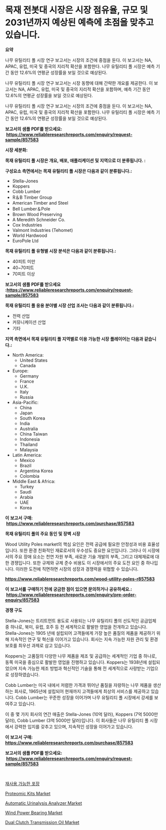 <p><h1>목재 전봇대 시장은 시장 점유율, 규모 및 2031년까지 예상된 예측에 초점을 맞추고 있습니다.</h1></p><p><strong>요약</strong></p>
<p><p>나무 유틸리티 폴 시장 연구 보고서는 시장의 조건에 중점을 둔다. 이 보고서는 NA, APAC, 유럽, 미국 및 중국의 지리적 확산을 포함한다. 나무 유틸리티 폴 시장은 예측 기간 동안 12.6%의 연평균 성장률을 보일 것으로 예상된다.</p><p>나무 유틸리티 폴 시장 연구 보고서는 시장 동향에 대해 간략한 개요를 제공한다. 이 보고서는 NA, APAC, 유럽, 미국 및 중국의 지리적 확산을 포함하며, 예측 기간 동안 12.6%의 연평균 성장률을 보일 것으로 예상된다.</p><p>나무 유틸리티 폴 시장 연구 보고서는 시장의 조건에 중점을 둔다. 이 보고서는 NA, APAC, 유럽, 미국 및 중국의 지리적 확산을 포함한다. 나무 유틸리티 폴 시장은 예측 기간 동안 12.6%의 연평균 성장률을 보일 것으로 예상된다.</p></p>
<p><strong>보고서의 샘플 PDF를 받으세요: &nbsp;<a href="https://www.reliableresearchreports.com/enquiry/request-sample/857583">https://www.reliableresearchreports.com/enquiry/request-sample/857583</a></strong></p>
<p><strong>시장 세분화:</strong></p>
<p><strong> 목재 유틸리티 폴 시장은 개요, 배포, 애플리케이션 및 지역으로 더 분류됩니다. :</strong></p>
<p><strong>구성요소 측면에서는 목재 유틸리티 폴 시장은 다음과 같이 분류됩니다.:</strong></p>
<p><ul><li>Stella-Jones</li><li>Koppers</li><li>Cobb Lumber</li><li>R＆B Timber Group</li><li>American Timber and Steel</li><li>Bell Lumber＆Pole</li><li>Brown Wood Preserving</li><li>A Meredith Schneider Co.</li><li>Cox Industries</li><li>Valmont Industries (Tehomet)</li><li>World Hardwood</li><li>EuroPole Ltd</li></ul></p>
<p><strong> 목재 유틸리티 폴 유형별 시장 분석은 다음과 같이 분류됩니다.:</strong></p>
<p><ul><li>40피트 미만</li><li>40~70피트</li><li>70피트 이상</li></ul></p>
<p><strong>보고서의 샘플 PDF를 받으세요 :<a href="https://www.reliableresearchreports.com/enquiry/request-sample/857583">https://www.reliableresearchreports.com/enquiry/request-sample/857583</a></strong></p>
<p><strong> 목재 유틸리티 폴 응용 분야별 시장 산업 조사는 다음과 같이 분류됩니다.:</strong></p>
<p><ul><li>전력 산업</li><li>커뮤니케이션 산업</li><li>기타</li></ul></p>
<p><strong>지역 측면에서 목재 유틸리티 폴 지역별로 이용 가능한 시장 플레이어는 다음과 같습니다.:</strong></p>
<p><ul>
    <li>
        North America:
        <ul>
            <li>United States</li>
            <li>Canada</li>
        </ul>
    </li>
    <li>
        Europe:
        <ul>
            <li>Germany</li>
            <li>France</li>
            <li>U.K.</li>
            <li>Italy</li>
            <li>Russia</li>
        </ul>
    </li>
    <li>
        Asia-Pacific:
        <ul>
            <li>China</li>
            <li>Japan</li>
            <li>South Korea</li>
            <li>India</li>
            <li>Australia</li>
            <li>China Taiwan</li>
            <li>Indonesia</li>
            <li>Thailand</li>
            <li>Malaysia</li>
        </ul>
    </li>
    <li>
        Latin America:
        <ul>
            <li>Mexico</li>
            <li>Brazil</li>
            <li>Argentina Korea</li>
            <li>Colombia</li>
        </ul>
    </li>
    <li>
        Middle East & Africa:
        <ul>
            <li>Turkey</li>
            <li>Saudi</li>
            <li>Arabia</li>
            <li>UAE</li>
            <li>Korea</li>
        </ul>
    </li>
    </ul></p>
<p><strong>이 보고서 구매: &nbsp;<a href="https://www.reliableresearchreports.com/purchase/857583">https://www.reliableresearchreports.com/purchase/857583</a></strong></p>
<p><strong>목재 유틸리티 폴의 주요 동인 및 장벽 시장</strong></p>
<p><p>Wood Utility Poles market의 핵심 요인은 전력 공급에 필요한 안정성과 비용 효율성입니다. 또한 환경 친화적인 재료로서의 우수성도 중요한 요인입니다. 그러나 이 시장에서의 주요 장애 요소는 천연 자원 부족, 새로운 기술 개발의 부족, 그리고 대체재료에 대한 경쟁입니다. 또한 규제와 규제 준수 비용도 이 시장에서의 주요 도전 요인 중 하나입니다. 이러한 도전에 직면하면 시장의 성장과 경쟁력을 위협할 수 있습니다.</p></p>
<p><strong><a href="https://www.reliableresearchreports.com/wood-utility-poles-r857583">https://www.reliableresearchreports.com/wood-utility-poles-r857583</a></strong></p>
<p><strong>이 보고서를 구매하기 전에 궁금한 점이 있으면 문의하거나 공유하세요.: &nbsp;<a href="https://www.reliableresearchreports.com/enquiry/pre-order-enquiry/857583">https://www.reliableresearchreports.com/enquiry/pre-order-enquiry/857583</a></strong></p>
<p><strong>경쟁 구도</strong></p>
<p><p>Stella-Jones는 트리트먼트 용도로 사용되는 나무 유틸리티 폴의 선도적인 공급업체 중 하나로, 북미, 유럽, 호주 등 전 세계적으로 활발한 영업을 전개하고 있습니다. Stella-Jones는 1905 년에 설립되어 고객들에게 가장 높은 품질의 제품을 제공하기 위해 지속적인 연구 및 혁신을 이어가고 있습니다. 회사는 지속 가능한 자원 관리 및 환경 보호를 최우선 과제로 삼고 있습니다.</p><p>Koppers는 고품질의 다양한 나무 제품을 제조 및 공급하는 세계적인 기업 중 하나로, 동쪽 미국을 중심으로 활발한 영업을 진행하고 있습니다. Koppers는 1938년에 설립되었으며 지속 가능한 제조 방법과 혁신적인 기술을 통해 전 세계적으로 사랑받는 기업으로 성장하였습니다. </p><p>Cobb Lumber는 미국 내에서 저렴한 가격과 뛰어난 품질을 자랑하는 나무 제품을 생산하는 회사로, 1965년에 설립되어 현재까지 고객들에게 최상의 서비스를 제공하고 있습니다. Cobb Lumber는 꾸준한 성장을 이어가며 나무 유틸리티 폴 시장에서 강세를 보여주고 있습니다.</p><p>이 중 몇 가지 회사의 연간 매출은 Stella-Jones (10억 달러), Koppers (7억 5000만 달러), Cobb Lumber (3억 5000만 달러)입니다. 이 회사들은 나무 유틸리티 폴 시장에서 강력한 입지를 갖추고 있으며, 지속적인 성장을 이어가고 있습니다.</p></p>
<p><strong>이 보고서 구매: &nbsp; <a href="https://www.reliableresearchreports.com/purchase/857583">https://www.reliableresearchreports.com/purchase/857583</a></strong></p>
<p><strong>보고서의 샘플 PDF를 받으세요: &nbsp;<a href="https://www.reliableresearchreports.com/enquiry/request-sample/857583">https://www.reliableresearchreports.com/enquiry/request-sample/857583</a></strong><strong></strong></p>
<p>&nbsp;</p>
<p><p><a href="https://github.com/Howaoole34545/Market-Research-Report-List-1/blob/main/483424735695.md">재사용 가능한 포장</a></p><p><a href="https://github.com/gdfhhhj/Market-Research-Report-List-4/blob/main/proteomic-kits-market.md">Proteomic Kits Market</a></p><p><a href="https://github.com/julyju69/Market-Research-Report-List-2/blob/main/automatic-urinalysis-analyzer-market.md">Automatic Urinalysis Analyzer Market</a></p><p><a href="https://issuu.com/reportprime-2/docs/wind-power-bearing-market-size-2030.pptx">Wind Power Bearing Market</a></p><p><a href="https://issuu.com/reportprime-2/docs/dual-clutch-transmission-oil-market-size-2030.pptx">Dual Clutch Transmission Oil Market</a></p></p>
